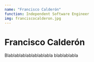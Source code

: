 ```yaml
---
name: "Francisco Calderón"
function: Independent Software Engineer
img: franciscocalderon.jpg
---
```


# Francisco Calderón
 
Blablablablablablablabla
blablablabla

